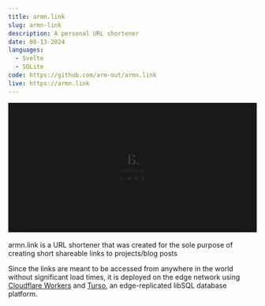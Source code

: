 ```yaml
---
title: armn.link
slug: armn-link
description: A personal URL shortener
date: 08-13-2024
languages:
  - Svelte
  - SQLite
code: https://github.com/arm-out/armn.link
live: https://armn.link
---
```


![armn-link header](images/armn-link/header.png)

armn.link is a URL shortener that was created for the sole purpose of creating short shareable links to projects/blog posts

Since the links are meant to be accessed from anywhere in the world without significant load times, it is deployed on the edge network using [Cloudflare Workers](https://workers.cloudflare.com/) and [Turso](https://turso.tech/), an edge-replicated libSQL database platform.

